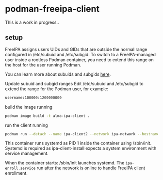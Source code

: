 # podman-freeipa-client
This is a work in progress..
## setup
FreeIPA assigns users UIDs and GIDs that are outside the normal range configured in /etc/subuid and /etc/subgid.
To switch to a FreeIPA-managed user inside a rootless Podman container, you need to extend this range on the host for the user running Podman.

You can learn more about subuids and subgids [here](https://www.funtoo.org/LXD/What_are_subuids_and_subgids%3F).

Update subuid and subgid ranges
Edit /etc/subuid and /etc/subgid to extend the range for the Podman user, for example:

```sh
username:100000:1200000000
```

build the image running

```sh
podman image build -t alma-ipa-client .
```
run the client running

```sh
podman run --detach --name ipa-client2 --network ipa-network --hostname=client2.example.test alma-ipa-client
```

This container runs systemd as PID 1 inside the container using /sbin/init.
Systemd is required as ipa-client-install expects a system environment with service management.

When the container starts: /sbin/init launches systemd.  The `ipa-enroll.service` run after the network is online to handle FreeIPA client enrollment.
